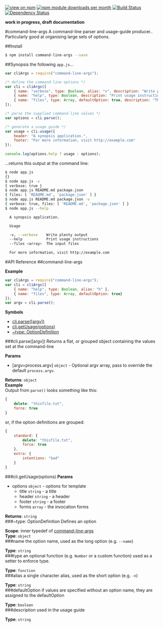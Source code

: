 [![view on npm](http://img.shields.io/npm/v/command-line-args.svg)](https://www.npmjs.org/package/command-line-args)
[![npm module downloads per month](http://img.shields.io/npm/dm/command-line-args.svg)](https://www.npmjs.org/package/command-line-args)
[![Build Status](https://travis-ci.org/75lb/command-line-args.svg?branch=master)](https://travis-ci.org/75lb/command-line-args)
[![Dependency Status](https://david-dm.org/75lb/command-line-args.svg)](https://david-dm.org/75lb/command-line-args)

**work in progress, draft documentation**

#command-line-args
A command-line parser and usage-guide producer.. Particularly good at organising large sets of options. 

##Install
```sh
$ npm install command-line-args --save
```

##Synopsis
the following `app.js`...
```js
var cliArgs = require("command-line-args");

/* define the command-line options */
var cli = cliArgs([
    { name: "verbose", type: Boolean, alias: "v", description: "Write plenty output" },
    { name: "help", type: Boolean, description: "Print usage instructions" },
    { name: "files", type: Array, defaultOption: true, description: "The input files" }
]);

/* parse the supplied command-line values */
var options = cli.parse();

/* generate a usage guide */
var usage = cli.usage({
    header: "A synopsis application.",
    footer: "For more information, visit http://example.com"
});
    
console.log(options.help ? usage : options);
```
...returns this output at the command line:
```sh
$ node app.js
{}
$ node app.js -v
{ verbose: true }
$ node app.js README.md package.json
{ files: [ 'README.md', 'package.json' ] }
$ node app.js README.md package.json -v
{ verbose: true, files: [ 'README.md', 'package.json' ] }
$ node app.js --help

  A synopsis application.

  Usage

  -v, --verbose    Write plenty output
  --help           Print usage instructions
  --files <array>  The input files

  For more information, visit http://example.com

```

#API Reference
<a name="module_command-line-args"></a>
##command-line-args

  
**Example**  
```js
var cliArgs = require("command-line-args");
var cli = cliArgs([
    { name: "help", type: Boolean, alias: "h" },
    { name: "files", type: Array, defaultOption: true}
]);
var argv = cli.parse();
```
**Symbols**  
  * [cli.parse([argv])](#module_command-line-args#parse)
  * [cli.getUsage(options)](#module_command-line-args#getUsage)
  * [\~type: OptionDefinition](#module_command-line-args.OptionDefinition)

<a name="module_command-line-args#parse"></a>
###cli.parse([argv])
Returns a flat, or grouped object containing the values set at the command-line

**Params**

- [argv=process.argv] `object` - Optional argv array, pass to override the default `process.argv`.

**Returns**: `object`  
**Example**  
Output from `parse()` looks something like this:
```js
{
    delete: "thisfile.txt",
    force: true
}
```

or, if the option definitions are grouped:
```js
{
    standard: {
        delete: "thisfile.txt",
        force: true
    },
    extra: {
        intentions: "bad"
    }
}
```
<a name="module_command-line-args#getUsage"></a>
###cli.getUsage(options)
**Params**

- options `object` - options for template
  - title `string` - a title
  - header `string` - a header
  - footer `string` - a footer
  - forms `array` - the invocation forms

**Returns**: `string`  
<a name="module_command-line-args.OptionDefinition"></a>
###\~type: OptionDefinition
Defines an option

**Scope**: inner typedef of [command-line-args](#module_command-line-args)  
**Type**: `object`  
<a name=""></a>
###name
the option name, used as the long option (e.g. `--name`)

**Type**: `string`  
<a name=""></a>
###type
an optional function (e.g. `Number` or a custom function) used as a setter to enforce type.

**Type**: `function`  
<a name=""></a>
###alias
a single character alias, used as the short option (e.g. `-n`)

**Type**: `string`  
<a name=""></a>
###defaultOption
if values are specified without an option name, they are assigned to the defaultOption

**Type**: `boolean`  
<a name=""></a>
###description
used in the usage guide

**Type**: `string`  
